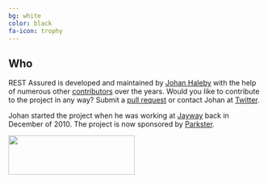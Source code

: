 ```yaml
---
bg: white
color: black 
fa-icon: trophy
---
```

## Who

REST Assured is developed and maintained by [Johan Haleby](https://twitter.com/johanhaleby) with the help of numerous other [contributors](https://github.com/rest-assured/rest-assured/contributors) over the years.
Would you like to contribute to the project in any way? Submit a [pull request](https://github.com/rest-assured/rest-assured) or contact Johan at [Twitter](https://twitter.com/johanhaleby).

Johan started the project when he was working at [Jayway](https://www.jayway.com/) back in December of 2010. The project is now sponsored by [Parkster](https://www.parkster.se).

<a href="https://www.parkster.se"><img src="https://web.parkster.se/wp-content/uploads/2015/10/Parkster_logo_1.png" align="left" height="78" width="250" ></a> 